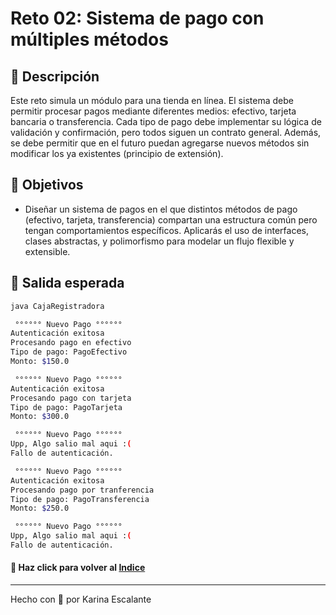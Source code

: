 # Reto 02: Sistema de pago con múltiples métodos

## 🤍 Descripción
Este reto simula un módulo para una tienda en línea. El sistema debe permitir procesar pagos mediante diferentes medios: efectivo, tarjeta bancaria o transferencia. Cada tipo de pago debe implementar su lógica de validación y confirmación, pero todos siguen un contrato general. Además, se debe permitir que en el futuro puedan agregarse nuevos métodos sin modificar los ya existentes (principio de extensión).

## 🤍 Objetivos
- Diseñar un sistema de pagos en el que distintos métodos de pago (efectivo, tarjeta, transferencia) compartan una estructura común pero tengan comportamientos específicos. Aplicarás el uso de interfaces, clases abstractas, y polimorfismo para modelar un flujo flexible y extensible.

## 🤍 Salida esperada 
```bash
java CajaRegistradora

 °°°°°° Nuevo Pago °°°°°°
Autenticación exitosa
Procesando pago en efectivo
Tipo de pago: PagoEfectivo
Monto: $150.0

 °°°°°° Nuevo Pago °°°°°°
Autenticación exitosa
Procesando pago con tarjeta
Tipo de pago: PagoTarjeta
Monto: $300.0

 °°°°°° Nuevo Pago °°°°°°
Upp, Algo salio mal aqui :(
Fallo de autenticación.

 °°°°°° Nuevo Pago °°°°°°
Autenticación exitosa
Procesando pago por tranferencia
Tipo de pago: PagoTransferencia
Monto: $250.0

 °°°°°° Nuevo Pago °°°°°°
Upp, Algo salio mal aqui :(
Fallo de autenticación.

```
#### 🤍 Haz click para volver al [Indice](https://github.com/KatyE0/Curso_Java_G1/blob/main/README.md#-primer-m%C3%B3dulo-)
---
Hecho con 🤍 por Karina Escalante

